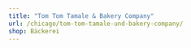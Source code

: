 ```yaml
---
title: "Tom Tom Tamale & Bakery Company"
url: /chicago/tom-tom-tamale-und-bakery-company/
shop: Bäckerei
---
```

